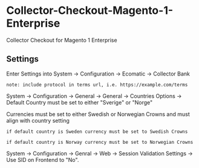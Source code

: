 # Collector-Checkout-Magento-1-Enterprise
Collector Checkout for Magento 1 Enterprise


## Settings
Enter Settings into System -> Configuration -> Ecomatic -> Collector Bank

	note: include protocol in terms url, i.e. https://example.com/terms
	
	
System -> Configuration -> General -> General -> Countries Options -> Default Country must be set to either "Sverige" or "Norge"


Currencies must be set to either Swedish or Norwegian Crowns and must align with country setting

	if default country is Sweden currency must be set to Swedish Crowns

	if default country is Norway currency must be set to Norwegian Crowns

	
System -> Configuration -> Genral -> Web -> Session Validation Settings -> Use SID on Frontend to "No".
